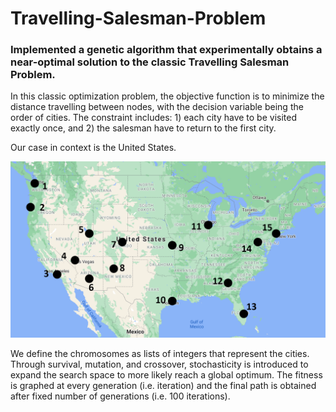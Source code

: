 # Travelling-Salesman-Problem
### Implemented a genetic algorithm that experimentally obtains a near-optimal solution to the classic Travelling Salesman Problem.

In this classic optimization problem, the objective function is to minimize the distance travelling between nodes, with the decision variable being the order of cities. The constraint includes: 1) each city have to be visited exactly once, and 2) the salesman have to return to the first city.

Our case in context is the United States. 

![alt text](https://github.com/christopherfkk/Travelling-Salesman-Problem/blob/main/tsp_genetic.png?raw=true)

We define the chromosomes as lists of integers that represent the cities. Through survival, mutation, and crossover, stochasticity is introduced to expand the search space to more likely reach a global optimum. The fitness is graphed at every generation (i.e. iteration) and the final path is obtained after fixed number of generations (i.e. 100 iterations). 

